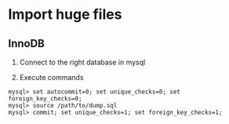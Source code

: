 # Import huge files


## InnoDB

1. Connect to the right database in mysql

2. Execute commands 
```
mysql> set autocommit=0; set unique_checks=0; set foreign_key_checks=0;
mysql> source /path/to/dump.sql
mysql> commit; set unique_checks=1; set foreign_key_checks=1;
```
